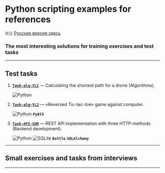 # Python scripting examples for references #

:ru: [Русская версия здесь](README_RU.md)

### The most interesting solutions for training exercises and test tasks ###

----

## Test tasks ##

1. [**`Task-alg-YL1`**](https://github.com/wildfielded/samples-python/tree/master/Task-alg-YL1)&nbsp;&mdash;
Calculating the shortest path for a drone (Algorithms).

    ![Python](https://img.shields.io/badge/python-3670A0?style=plastic&logo=python&logoColor=ffdd54)

2. [**`Task-alg-YL2`**](https://github.com/wildfielded/samples-python/tree/master/Task-alg-YL2)&nbsp;&mdash;
&laquo;Reversed Tic-tac-toe&raquo; game against computer.

    ![Python](https://img.shields.io/badge/python-3670A0?style=plastic&logo=python&logoColor=ffdd54)
    **`PyQt5`**

3. [**`Task-API-SUR`**](https://github.com/wildfielded/samples-python/tree/master/Task-API-SUR)&nbsp;&mdash;
REST API implementation with three HTTP-methods (Backend development).

    ![Python](https://img.shields.io/badge/python-3670A0?style=plastic&logo=python&logoColor=ffdd54)
    ![SQLite](https://img.shields.io/badge/sqlite-%2307405e.svg?style=plastic&logo=sqlite&logoColor=white)
    **`Bottle`**
    **`SQLAlchemy`**

----

## Small exercises and tasks from interviews ##

----
